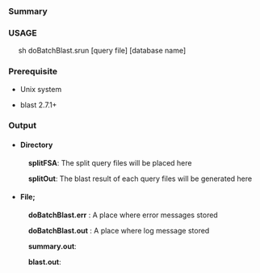 ### Summary

### USAGE
&nbsp;&nbsp;&nbsp;&nbsp; sh doBatchBlast.srun [query file] [database name]

### Prerequisite
* Unix system

* blast 2.7.1+

### Output
  * #### Directory
  &nbsp;&nbsp;&nbsp;&nbsp;
  &nbsp;&nbsp;&nbsp;&nbsp;  **splitFSA**: The split query files will be placed here

  &nbsp;&nbsp;&nbsp;&nbsp;
  &nbsp;&nbsp;&nbsp;&nbsp;  **splitOut**: The blast result of each query files will be generated here

  * #### File;
  &nbsp;&nbsp;&nbsp;&nbsp;
  &nbsp;&nbsp;&nbsp;&nbsp; **doBatchBlast.err** : A place where error messages stored

  &nbsp;&nbsp;&nbsp;&nbsp;
  &nbsp;&nbsp;&nbsp;&nbsp; **doBatchBlast.out** : A place where log message stored

  &nbsp;&nbsp;&nbsp;&nbsp;
  &nbsp;&nbsp;&nbsp;&nbsp; **summary.out**:

  &nbsp;&nbsp;&nbsp;&nbsp;
  &nbsp;&nbsp;&nbsp;&nbsp; **blast.out**:
